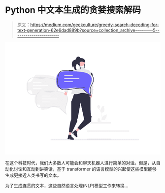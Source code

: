 # Python 中文本生成的贪婪搜索解码

> 原文：<https://medium.com/geekculture/greedy-search-decoding-for-text-generation-62e6dad889b?source=collection_archive---------5----------------------->

![](img/fd38af01afb5d1485d2a2b1f246763d8.png)

在这个科技时代，我们大多数人可能会和聊天机器人进行简单的对话。但是，从自动化讨论和互动到讲笑话，基于 transformer 的语言模型的兴起使这些模型能够生成更接近人类书写的文本。

为了生成连贯的文本，这些自然语言处理(NLP)模型工作来转换…